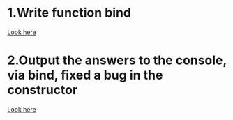 # **1.Write function bind**
[Look here](https://codepen.io/Nikita_Davidovich/pen/mdwdjWv?editors=1111)
# **2.Output the answers to the console, via bind, fixed a bug in the constructor**
[Look here](https://codepen.io/Nikita_Davidovich/pen/rNwNZbb)
